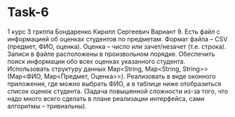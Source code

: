 # Task-6
1 курс 3 гркппа Бондаренко Кирилл Сергеевич 
Вариант 9.	 Есть файл с информацией об оценках студентов по предметам. Формат файла – CSV (предмет, ФИО, оценка). Оценка – число или зачет/незачет (т.е. строка). Записи в файле расположены в произвольном порядке. Обеспечить поиск информации обо всех оценках указанного студента. Использовать структуру данных Map<String, Map<String, String>> (Map<ФИО, Map<Предмет, Оценка>>). Реализовать в виде оконного приложения, где можно выбрать ФИО, а в таблице ниже отобразиться список оценок студента. (Задача повышенной сложности из-за того, что надо много всего сделать в плане реализации интерфейса, сами алгоритмы – тривиальны).
